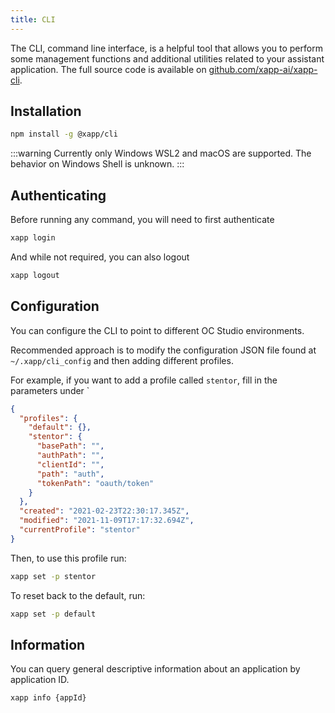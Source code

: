 ```yaml
---
title: CLI
---
```


The CLI, command line interface, is a helpful tool that allows you to perform some management functions and additional utilities related to your assistant application.  The full source code is available on [github.com/xapp-ai/xapp-cli](https://github.com/xapp-ai/xapp-cli).

## Installation

```bash
npm install -g @xapp/cli
```

:::warning
Currently only Windows WSL2 and macOS are supported.  The behavior on Windows Shell is unknown.
:::

## Authenticating

Before running any command, you will need to first authenticate

```bash
xapp login
```

And while not required, you can also logout

```bash
xapp logout
```

## Configuration

You can configure the CLI to point to different OC Studio environments.

Recommended approach is to modify the configuration JSON file found at `~/.xapp/cli_config` and then adding different profiles.

For example, if you want to add a profile called `stentor`, fill in the parameters under `

```json
{
  "profiles": {
    "default": {},
    "stentor": {
      "basePath": "",
      "authPath": "",
      "clientId": "",
      "path": "auth",
      "tokenPath": "oauth/token"
    }
  },
  "created": "2021-02-23T22:30:17.345Z",
  "modified": "2021-11-09T17:17:32.694Z",
  "currentProfile": "stentor"
}
```

Then, to use this profile run:

```bash
xapp set -p stentor
```

To reset back to the default, run:

```bash
xapp set -p default
```

## Information

You can query general descriptive information about an application by application ID.

```bash
xapp info {appId}
```
